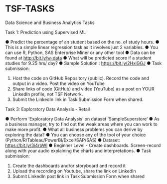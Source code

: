 # TSF-TASKS
Data Science and Business Analytics Tasks


Task 1: Prediction using Supervised ML

● Predict the percentage of an student based on the no. of study hours.
● This is a simple linear regression task as it involves just 2 variables.
● You can use R, Python, SAS Enterprise Miner or any other tool
● Data can be found at http://bit.ly/w-data
● What will be predicted score if a student studies for 9.25 hrs/ day?
● Sample Solution : https://bit.ly/2HxiGGJ
● Task submission:
1. Host the code on GitHub Repository (public). Record the code and output in
a video. Post the video on YouTube
2. Share links of code (GitHub) and video (YouTube) as a post on YOUR
LinkedIn profile, not TSF Network.
3. Submit the LinkedIn link in Task Submission Form when shared.

Task 3: Exploratory Data Analysis - Retail

● Perform ‘Exploratory Data Analysis’ on dataset ‘SampleSuperstore’
● As a business manager, try to find out the weak areas where you can work to
make more profit.
● What all business problems you can derive by exploring the data?
● You can choose any of the tool of your choice
(Python/R/Tableau/PowerBI/Excel/SAP/SAS)
● Dataset: https://bit.ly/3i4rbWl
● Beginner Level - Create dashboards. Screen-record along with your audio
explaining the charts and interpretations.
● Task submission:
1. Create the dashboards and/or storyboard and record it
2. Upload the recording on Youtube, share the link on LinkedIn
3. Submit LinkedIn post link in Task Submission Form when shared
